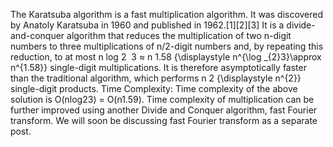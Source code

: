 The Karatsuba algorithm is a fast multiplication algorithm. It was discovered by Anatoly Karatsuba in 1960 and published in 1962.[1][2][3] It is a divide-and-conquer algorithm that reduces the multiplication of two n-digit numbers to three multiplications of n/2-digit numbers and, by repeating this reduction, to at most 
n
log
2
⁡
3
≈
n
1.58
{\displaystyle n^{\log _{2}3}\approx n^{1.58}} single-digit multiplications. It is therefore asymptotically faster than the traditional algorithm, which performs 
n
2
{\displaystyle n^{2}} single-digit products.
Time Complexity: Time complexity of the above solution is O(nlog23) = O(n1.59).
Time complexity of multiplication can be further improved using another Divide and Conquer algorithm, fast Fourier transform. We will soon be discussing fast Fourier transform as a separate post.